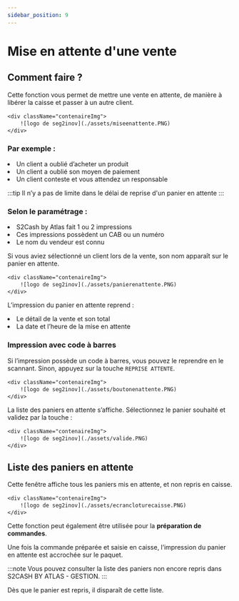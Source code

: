 ```yaml
---
sidebar_position: 9
---
```


# Mise en attente d'une vente

## Comment faire ?
Cette fonction vous permet de mettre une vente en attente, de manière à libérer la caisse et passer à un autre client.

    <div className="contenaireImg">
        ![logo de seg2inov](./assets/miseenattente.PNG) 
    </div>

### Par exemple :
<li> Un client a oublié d’acheter un produit </li>
<li> Un client a oublié son moyen de paiement </li>
<li> Un client conteste et vous attendez un responsable </li>


:::tip
Il n’y a pas de limite dans le délai de reprise d'un panier en attente
:::


### Selon le paramétrage : 

<li> S2Cash by Atlas fait 1 ou 2 impressions </li>
<li> Ces impressions possèdent un CAB ou un numéro</li>
<li> Le nom du vendeur est connu </li>


Si vous aviez sélectionné un client lors de la vente, son nom apparaît sur le panier en attente.


    <div className="contenaireImg">
        ![logo de seg2inov](./assets/panierenattente.PNG) 
    </div>


L’impression du panier en attente reprend :

<li> Le détail de la vente et son total </li>
<li> La date et l’heure de la mise en attente </li>

### Impression avec code à barres


Si l’impression possède un code à barres, vous pouvez le reprendre en le scannant. Sinon, appuyez sur la touche ```REPRISE ATTENTE```.


    <div className="contenaireImg">
        ![logo de seg2inov](./assets/boutonenattente.PNG) 
    </div>


La liste des paniers en attente s’affiche. Sélectionnez le panier souhaité et validez par la touche : 

    <div className="contenaireImg">
        ![logo de seg2inov](./assets/valide.PNG) 
    </div>

## Liste des paniers en attente

Cette fenêtre affiche tous les paniers mis en attente, et non repris en caisse. 

    <div className="contenaireImg">
        ![logo de seg2inov](./assets/ecrancloturecaisse.PNG) 
    </div>

Cette fonction peut également être utilisée pour la **préparation de commandes**.

Une fois la commande préparée et saisie en caisse, l’impression du panier en attente est accrochée sur le paquet.

:::note
Vous pouvez consulter la liste des paniers non encore repris dans S2CASH BY ATLAS - GESTION.
:::

Dès que le panier est repris, il disparaît de cette liste.